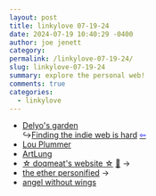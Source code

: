 ```yaml
---
layout: post
title: linkylove 07-19-24
date: 2024-07-19 10:40:29 -0400
author: joe jenett
category: 
permalink: /linkylove-07-19-24/
slug: linkylove-07-19-24
summary: explore the personal web!
comments: true
categories:
  - linkylove
---
```

<ul class="linkylove">
	<li><a title="Delyo's garden" href="https://garden.delyo.be/">Delyo's garden</a><br>&#8618;<a title="Finding the indie web is hard" href="https://garden.delyo.be/rants/finding-the-indieweb/">Finding the indie web is hard</a> <a title="source" href="https://social.lol/@flamed/112800805241044543"><span style="color:blue;">&#8678;</span></a></li>
	<li><a title="Lou Plummer" href="https://amerpie.lol/">Lou Plummer</a></li>
	<li><a title="Joe Crawford" href="https://artlung.com/blog/">ArtLung</a></li>
	<li><a title="des" href="https://doqmeat.com/">☆ doqmeat's website ☆</a> <a href="https://pinboard.in/u:ramblinggit">📌</a> <span title="led to site shown below">&#8594;</span></li>
	<li><a title="phillia" href="https://philia995.neocities.org/">the ether personified</a> <span title="led to site shown below">&#8594;</span></li>
	<li><a title="mizuki" href="https://mizuki.world/">angel without wings</a></li>
</ul>

<a href="https://brid.gy/publish/mastodon"></a>
